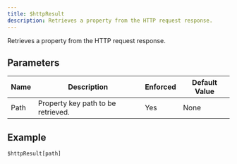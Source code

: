 ```yaml
---
title: $httpResult
description: Retrieves a property from the HTTP request response.
---
```


Retrieves a property from the HTTP request response.
## Parameters
| Name |            Description             | Enforced | Default Value |
|------|------------------------------------|----------|---------------|
| Path | Property key path to be retrieved. | Yes      | None          |
## Example
```eats
$httpResult[path]
```